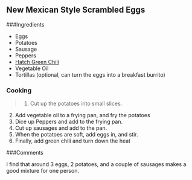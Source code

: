 ## New Mexican Style Scrambled Eggs

###Ingredients

* Eggs
* Potatoes
* Sausage
* Peppers
* [Hatch Green Chili](http://www.hatch-chile.com/)
* Vegetable Oil
* Tortillas (optional, can turn the eggs into a breakfast burrito)

### Cooking

>1. Cut up the potatoes into small slices.
2. Add vegetable oil to a frying pan, and fry the potatoes
3. Dice up Peppers and add to the frying pan.
4. Cut up sausages and add to the pan.
5. When the potatoes are soft, add eggs in, and stir.
6. Finally, add green chili and turn down the heat


###Comments

I find that around 3 eggs, 2 potatoes, and a couple of sausages makes a good mixture for one person.
